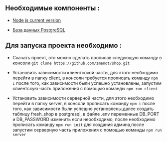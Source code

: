 ## Необходимые компоненты : 
- [Node js current version](https://nodejs.org/en/)

- [База данных PostgreSQL](https://www.postgresql.org/download/)

## Для запуска проекта необходимо :
- Скачать проект, это можно сделать прописав следующую команду в консоли `git clone https://github.com/zmenot/shop.git`
 
- Установить зависимости клиентсокой части, для этого необходимо перейти в папку client, в консоли требуется прописать команду `npm i` 
 после того, как зависимости были успешно установлены, запустим клиентскую часть приложения с помощью команды `npm run client`
 
- Установить зависимости серверной части, для этого необходимо перейти в папку server, в консоли прописать команду `npm i` 
 после того, как зависимости были успешно установлены,далее создать таблицу fresh_shop в postgresql, в файле .env переменные DB_PORT и DB_PASSWORD изменить если неообходимо, после необходимо прописать команду `npm run init` для создания админа,после запустим серверную часть приложения с помощью команды `npm run server`
